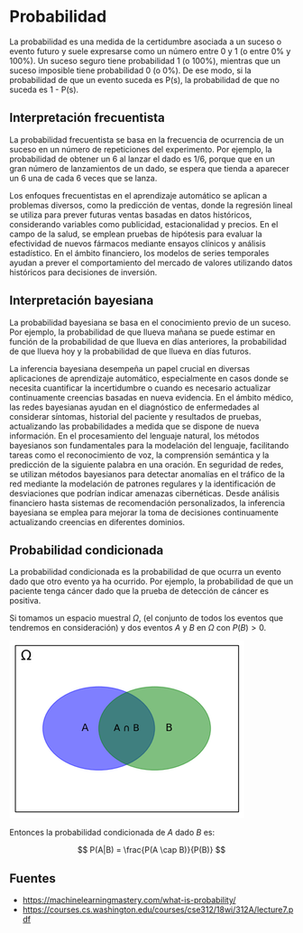 # Probabilidad

La probabilidad es una medida de la certidumbre asociada a un suceso o evento futuro y suele expresarse como un número entre 0 y 1 (o entre 0% y 100%). Un suceso seguro tiene probabilidad 1 (o 100%), mientras que un suceso imposible tiene probabilidad 0 (o 0%). De ese modo, si la probabilidad de que un evento suceda es P(s), la probabilidad de que no suceda es 1 - P(s).

## Interpretación frecuentista

La probabilidad frecuentista se basa en la frecuencia de ocurrencia de un suceso en un número de repeticiones del experimento. Por ejemplo, la probabilidad de obtener un 6 al lanzar el dado es 1/6, porque que en un gran número de lanzamientos de un dado, se espera que tienda a aparecer un 6 una de cada 6 veces que se lanza.

Los enfoques frecuentistas en el aprendizaje automático se aplican a problemas diversos, como la predicción de ventas, donde la regresión lineal se utiliza para prever futuras ventas basadas en datos históricos, considerando variables como publicidad, estacionalidad y precios. En el campo de la salud, se emplean pruebas de hipótesis para evaluar la efectividad de nuevos fármacos mediante ensayos clínicos y análisis estadístico. En el ámbito financiero, los modelos de series temporales ayudan a prever el comportamiento del mercado de valores utilizando datos históricos para decisiones de inversión.

## Interpretación bayesiana

La probabilidad bayesiana se basa en el conocimiento previo de un suceso. Por ejemplo, la probabilidad de que llueva mañana se puede estimar en función de la probabilidad de que llueva en días anteriores, la probabilidad de que llueva hoy y la probabilidad de que llueva en días futuros.

La inferencia bayesiana desempeña un papel crucial en diversas aplicaciones de aprendizaje automático, especialmente en casos donde se necesita cuantificar la incertidumbre o cuando es necesario actualizar continuamente creencias basadas en nueva evidencia. En el ámbito médico, las redes bayesianas ayudan en el diagnóstico de enfermedades al considerar síntomas, historial del paciente y resultados de pruebas, actualizando las probabilidades a medida que se dispone de nueva información. En el procesamiento del lenguaje natural, los métodos bayesianos son fundamentales para la modelación del lenguaje, facilitando tareas como el reconocimiento de voz, la comprensión semántica y la predicción de la siguiente palabra en una oración. En seguridad de redes, se utilizan métodos bayesianos para detectar anomalías en el tráfico de la red mediante la modelación de patrones regulares y la identificación de desviaciones que podrían indicar amenazas cibernéticas. Desde análisis financiero hasta sistemas de recomendación personalizados, la inferencia bayesiana se emplea para mejorar la toma de decisiones continuamente actualizando creencias en diferentes dominios.

## Probabilidad condicionada

La probabilidad condicionada es la probabilidad de que ocurra un evento dado que otro evento ya ha ocurrido. Por ejemplo, la probabilidad de que un paciente tenga cáncer dado que la prueba de detección de cáncer es positiva.

Si tomamos un espacio muestral $\Omega,$ (el conjunto de todos los eventos que tendremos en consideración) y dos eventos $A$ y $B$ en $\Omega$ con $P(B) > 0$.

![](../img/prob_condicionada.png)

Entonces la probabilidad condicionada de $A$ dado $B$ es:

$$ P(A|B) = \frac{P(A \cap B)}{P(B)} $$

## Fuentes

- https://machinelearningmastery.com/what-is-probability/
- https://courses.cs.washington.edu/courses/cse312/18wi/312A/lecture7.pdf